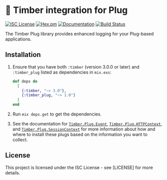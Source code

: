 # 🌲 Timber integration for Plug

[![ISC License](https://img.shields.io/badge/license-ISC-ff69b4.svg)](LICENSE.md)
[![Hex.pm](https://img.shields.io/hexpm/v/timber_plug.svg?maxAge=18000=plastic)](https://hex.pm/packages/timber_plug)
[![Documentation](https://img.shields.io/badge/hexdocs-latest-blue.svg)](https://hexdocs.pm/timber_plug/readme.html)
[![Build Status](https://travis-ci.org/timberio/timber-elixir-plug.svg?branch=master)](https://travis-ci.org/timberio/timber-elixir-plug)

The Timber Plug library provides enhanced logging for your Plug-based applications.

## Installation

1. Ensure that you have both `:timber` (version 3.0.0 or later) and `:timber_plug` listed
as dependencies in `mix.exs`:

    ```elixir
    def deps do
      [
        {:timber, "~> 3.0"},
        {:timber_plug, "~> 1.0"}
      ]
    end
    ```

2. Run `mix deps.get` to get the dependencies.

3. See the documentation for
[`Timber.Plug.Event`](https://hexdocs.pm/timber_plug/Timber.Plug.Event.html),
[`Timber.Plug.HTTPContext`](https://hexdocs.pm/timber_plug/Timber.Plug.HTTPContext.html),
and
[`Timber.Plug.SessionContext`](https://hexdocs.pm/timber_plug/Timber.Plug.SessionContext.html)
for more information about how and where to install these plugs based on the
information you want to collect.

## License

This project is licensed under the ISC License - see [LICENSE] for more details.
